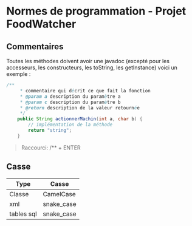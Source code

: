 # Normes de programmation - Projet FoodWatcher

## Commentaires

Toutes les méthodes doivent avoir une javadoc (excepté pour les accesseurs, les constructeurs, les toString, les getInstance) voici un exemple :  

```java
/**
     * commentaire qui décrit ce que fait la fonction
     * @param a description du paramètre a
     * @param c description du paramètre b
     * @return description de la valeur retournée
     */
    public String actionnerMachin(int a, char b) {
        // implémentation de la méthode
        return "string";
    }
```

> Raccourci: /** + ENTER 

## Casse

| Type       | Casse      |
| ---------- | ---------- |
| Classe     | CamelCase  |
| xml        | snake_case |
| tables sql | snake_case |


